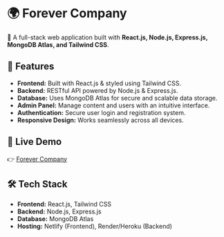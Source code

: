 # 🌍 Forever Company

🚀 A full-stack web application built with **React.js, Node.js, Express.js, MongoDB Atlas, and Tailwind CSS**.

## 🌟 Features

- **Frontend:** Built with React.js & styled using Tailwind CSS.
- **Backend:** RESTful API powered by Node.js & Express.js.
- **Database:** Uses MongoDB Atlas for secure and scalable data storage.
- **Admin Panel:** Manage content and users with an intuitive interface.
- **Authentication:** Secure user login and registration system.
- **Responsive Design:** Works seamlessly across all devices.

## 🔗 Live Demo

👉 [Forever Company](https://forever-company.netlify.app/)

## 🛠 Tech Stack

- **Frontend:** React.js, Tailwind CSS  
- **Backend:** Node.js, Express.js  
- **Database:** MongoDB Atlas  
- **Hosting:** Netlify (Frontend), Render/Heroku (Backend)  
